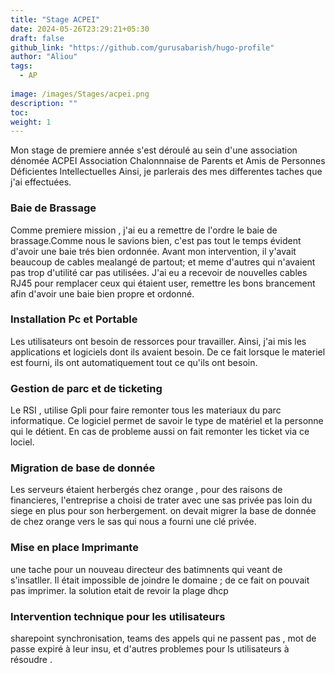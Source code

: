 ```yaml
---
title: "Stage ACPEI"
date: 2024-05-26T23:29:21+05:30
draft: false
github_link: "https://github.com/gurusabarish/hugo-profile"
author: "Aliou"
tags:
  - AP
  
image: /images/Stages/acpei.png
description: ""
toc:
weight: 1
---
```




Mon stage de premiere année s'est déroulé au sein d'une association dénomée ACPEI Association Chalonnnaise de Parents et Amis de Personnes Déficientes Intellectuelles
Ainsi, je parlerais des mes differentes taches que j'ai effectuées.

### Baie de Brassage 
Comme premiere mission , j'ai eu a remettre de l'ordre le baie de brassage.Comme nous le savions bien, c'est pas tout le temps évident d'avoir une baie trés bien ordonnée. Avant mon intervention, il y'avait beaucoup de cables mealangé de partout; et meme d'autres qui n'avaient pas trop d'utilité car pas utilisées.
J'ai eu a recevoir de nouvelles cables RJ45 pour remplacer ceux qui étaient user, remettre les bons brancement afin d'avoir une baie bien propre et ordonné.

### Installation Pc et Portable 
Les utilisateurs ont besoin de ressorces pour travailler. Ainsi, j'ai mis les applications et logiciels dont ils avaient besoin. De ce fait lorsque le materiel est fourni, ils ont automatiquement tout ce qu'ils ont besoin.

### Gestion de parc et de ticketing 
Le RSI , utilise Gpli pour faire remonter tous les materiaux du parc informatique.
Ce logiciel permet de savoir le type de matériel et la personne qui le détient.
En cas de probleme aussi on fait remonter les ticket via ce lociel.

### Migration de base de donnée 
Les serveurs étaient herbergés chez orange , pour des raisons de financieres, l'entreprise a choisi de trater avec une sas privée pas loin du siege en plus pour son herbergement.
on devait migrer la base de donnée de chez orange vers le sas qui nous a fourni une clé privée.

### Mise en place Imprimante 
une tache pour un nouveau directeur des batimnents qui veant de s'insatller. Il était impossible de joindre le domaine ; de ce fait on pouvait pas imprimer.
la solution etait de revoir la plage dhcp
 
### Intervention technique pour les utilisateurs 
sharepoint synchronisation, teams des appels qui ne passent pas , mot de passe expiré à leur insu, et d'autres problemes pour ls utilisateurs à résoudre .
